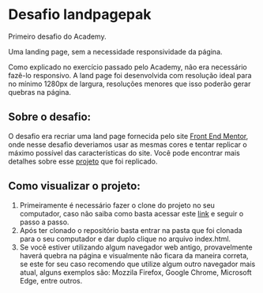# Desafio landpagepak

Primeiro desafio do Academy.

Uma landing page, sem a necessidade responsividade da página.

Como explicado no exercício passado pelo Academy, não era necessário fazê-lo responsivo.
A land page foi desenvolvida com resolução ideal para no mínimo 1280px de largura, resoluções menores que isso poderão gerar quebras na página.

## Sobre o desafio:

O desafio era recriar uma land page fornecida pelo site [Front End Mentor](https://www.frontendmentor.io/solutions), onde nesse desafio deveriamos usar as mesmas cores e tentar replicar o máximo possível das características do site. Você pode encontrar mais detalhes sobre esse [projeto](https://www.frontendmentor.io/challenges/huddle-landing-page-with-alternating-feature-blocks-5ca5f5981e82137ec91a5100) que foi replicado.

## Como visualizar o projeto:

1. Primeiramente é necessário fazer o clone do projeto no seu computador, caso não saiba como basta acessar este [link](https://docs.github.com/pt/github/creating-cloning-and-archiving-repositories/cloning-a-repository-from-github/cloning-a-repository) e seguir o passo a passo.
2. Após ter clonado o repositório basta entrar na pasta que foi clonada para o seu computador e dar duplo clique no arquivo index.html.
3. Se você estiver utilizando algum navegador web antigo, provavelmente haverá quebra na página e visualmente não ficara da maneira correta, se este for seu caso recomendo que utilize algum outro navegador mais atual, alguns exemplos são: Mozzila Firefox, Google Chrome, Microsoft Edge, entre outros.
